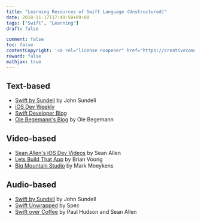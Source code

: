 ```yaml
---
title: "Learning Resources of Swift Language (Unstructured)"
date: 2018-11-17T17:49:50+09:00
tags: ["Swift", "Learning"]
draft: false

comment: false
toc: false
contentCopyright: '<a rel="license noopener" href="https://creativecommons.org/licenses/by-nc-nd/4.0/" target="_blank">CC BY-NC-ND 4.0</a>'
reward: false
mathjax: true
---
```


## Text-based
* [Swift by Sundell](https://www.swiftbysundell.com) by John Sundell
* [iOS Dev Weekly](https://iosdevweekly.com)
* [Swift Developer Blog](http://swiftdeveloperblog.com)
* [Ole Begemann's Blog](https://oleb.net) by Ole Begemann

## Video-based
* [Sean Allen's iOS Dev Videos](https://www.youtube.com/channel/UCbTw29mcP12YlTt1EpUaVJw) by Sean Allen
* [Lets Build That App](https://www.youtube.com/channel/UCuP2vJ6kRutQBfRmdcI92mA) by Brian Voong
* [Big Mountain Studio](https://www.youtube.com/channel/UChH6WbyYeX0INJjrK2-6WSg) by Mark Moeykens

## Audio-based
* [Swift by Sundell](https://itunes.apple.com/us/podcast/swift-by-sundell/id1267161825?mt=2) by John Sundell
* [Swift Unwrapped](https://itunes.apple.com/us/podcast/swift-unwrapped/id1209817203?mt=2) by Spec
* [Swift over Coffee](https://itunes.apple.com/us/podcast/swift-over-coffee/id1435076502?mt=2) by Paul Hudson and Sean Allen